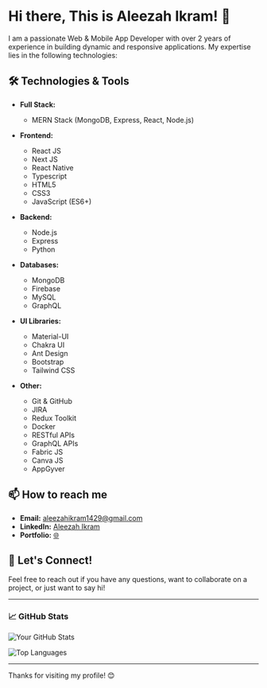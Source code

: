 # Hi there, This is Aleezah Ikram! 👋

I am a passionate Web & Mobile App Developer with over 2 years of experience in building dynamic and responsive applications. My expertise lies in the following technologies:

## 🛠️ Technologies & Tools

- **Full Stack:**
  - MERN Stack (MongoDB, Express, React, Node.js)

- **Frontend:**
  - React JS
  - Next JS
  - React Native
  - Typescript
  - HTML5
  - CSS3
  - JavaScript (ES6+)

- **Backend:**
  - Node.js
  - Express
  - Python

- **Databases:**
  - MongoDB
  - Firebase
  - MySQL
  - GraphQL

- **UI Libraries:**
  - Material-UI
  - Chakra UI
  - Ant Design
  - Bootstrap
  - Tailwind CSS

- **Other:**
  - Git & GitHub
  - JIRA
  - Redux Toolkit
  - Docker
  - RESTful APIs
  - GraphQL APIs
  - Fabric JS
  - Canva JS
  - AppGyver

## 📫 How to reach me

- **Email:** [aleezahikram1429@gmail.com](mailto:aleezahikram1429@gmail.com)
- **LinkedIn:** [Aleezah Ikram](https://linkedin.com/in/aleezah-ikram)
- **Portfolio:** [🌐](https://aleezah-portfolio.vercel.app/)

## 💬 Let's Connect!

Feel free to reach out if you have any questions, want to collaborate on a project, or just want to say hi!

---

### 📈 GitHub Stats

![Your GitHub Stats](https://github-readme-stats.vercel.app/api?username=yourusername&show_icons=true&theme=radical)

![Top Languages](https://github-readme-stats.vercel.app/api/top-langs/?username=yourusername&layout=compact&theme=radical)

---

Thanks for visiting my profile! 😊
